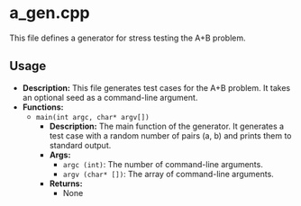 # a_gen.cpp

This file defines a generator for stress testing the A+B problem.

## Usage

*   **Description:** This file generates test cases for the A+B problem. It takes an optional seed as a command-line argument.
*   **Functions:**
    *   `main(int argc, char* argv[])`
        *   **Description:** The main function of the generator. It generates a test case with a random number of pairs (a, b) and prints them to standard output.
        *   **Args:**
            *   `argc (int)`: The number of command-line arguments.
            *   `argv (char* [])`: The array of command-line arguments.
        *   **Returns:**
            *   None
